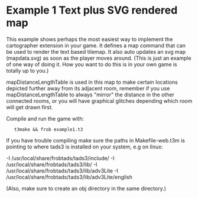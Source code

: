 # Example 1 Text plus SVG rendered map


This example shows perhaps the most easiest way to implement the cartographer extension in your game. It defines a map command that can be used to render the text based tilemap. It also auto updates an svg map (mapdata.svg) as soon as the player moves around. (This is just an example of one way of doing it. How you want to do this is in your own game is totally up to you.)

mapDistanceLengthTable is used in this map to make certain locations depicted further away from its adjacent room, remember if you use  mapDistanceLengthTable to always "mirror" the distance in the other connected rooms, or you will have graphical glitches depending which room will get drawn first.



Compile and run the game with:

 ``` 
    t3make && frob example1.t3

 ```


If you have trouble compiling make sure the paths in Makefile-web.t3m is pointing to where tads3 is installed on your system, e.g on linux:

-I /usr/local/share/frobtads/tads3/include/
-I /usr/local/share/frobtads/tads3/lib/
-I /usr/local/share/frobtads/tads3/lib/adv3Lite
-I /usr/local/share/frobtads/tads3/lib/adv3Lite/english

(Also, make sure to create an obj directory in the same directory.)